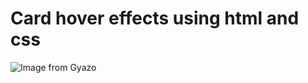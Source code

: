 # Card hover effects using html and css
![Image from Gyazo](https://i.gyazo.com/9ac57168808d774fa3dda3397b7f211f.gif)